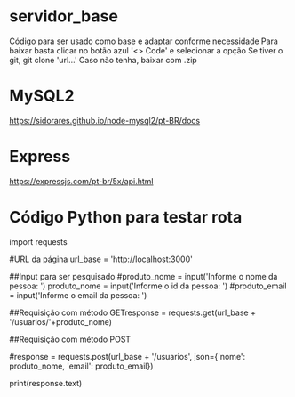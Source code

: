 # servidor_base
Código para ser usado como base e adaptar conforme necessidade
Para baixar basta clicar no botão azul '<> Code' e selecionar a opção
Se tiver o git, git clone 'url...'
Caso não tenha, baixar com .zip



# MySQL2
https://sidorares.github.io/node-mysql2/pt-BR/docs

# Express
https://expressjs.com/pt-br/5x/api.html

# Código Python para testar rota

import requests

#URL da página
url_base = 'http://localhost:3000&#39;

##Input para ser pesquisado
#produto_nome = input('Informe o nome da pessoa: ')
produto_nome = input('Informe o id da pessoa: ')
#produto_email = input('Informe o email da pessoa: ')

##Requisição com método GETresponse = requests.get(url_base + '/usuarios/'+produto_nome)

##Requisição com método POST

#response = requests.post(url_base + '/usuarios', json={'nome': produto_nome, 'email': produto_email})


print(response.text)